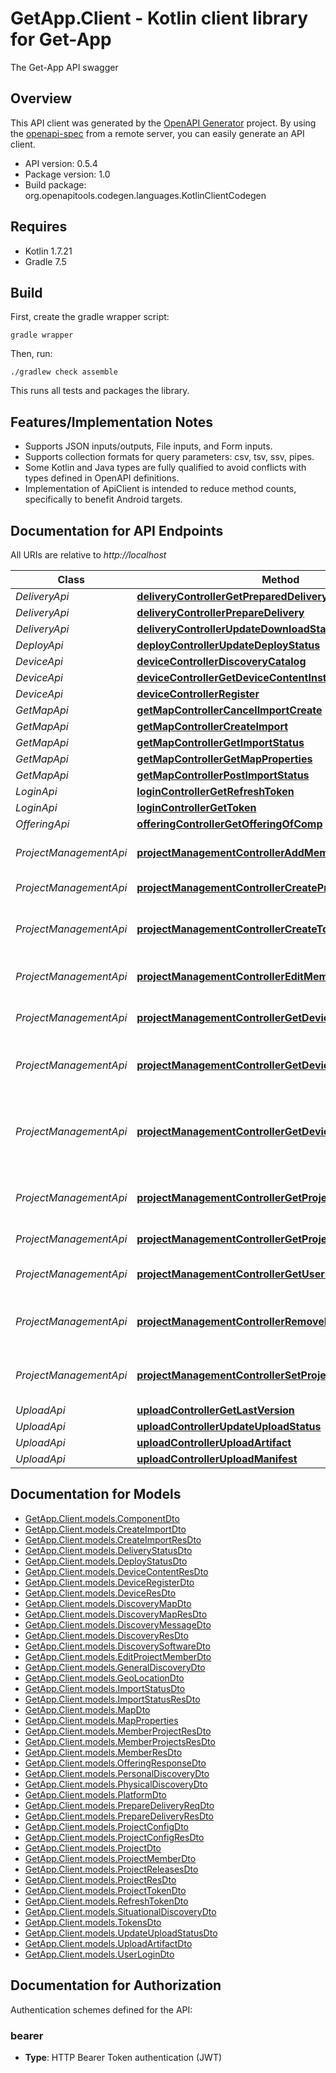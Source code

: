 # GetApp.Client - Kotlin client library for Get-App

The Get-App API swagger

## Overview
This API client was generated by the [OpenAPI Generator](https://openapi-generator.tech) project.  By using the [openapi-spec](https://github.com/OAI/OpenAPI-Specification) from a remote server, you can easily generate an API client.

- API version: 0.5.4
- Package version: 1.0
- Build package: org.openapitools.codegen.languages.KotlinClientCodegen

## Requires

* Kotlin 1.7.21
* Gradle 7.5

## Build

First, create the gradle wrapper script:

```
gradle wrapper
```

Then, run:

```
./gradlew check assemble
```

This runs all tests and packages the library.

## Features/Implementation Notes

* Supports JSON inputs/outputs, File inputs, and Form inputs.
* Supports collection formats for query parameters: csv, tsv, ssv, pipes.
* Some Kotlin and Java types are fully qualified to avoid conflicts with types defined in OpenAPI definitions.
* Implementation of ApiClient is intended to reduce method counts, specifically to benefit Android targets.

<a id="documentation-for-api-endpoints"></a>
## Documentation for API Endpoints

All URIs are relative to *http://localhost*

Class | Method | HTTP request | Description
------------ | ------------- | ------------- | -------------
*DeliveryApi* | [**deliveryControllerGetPreparedDeliveryStatus**](docs/DeliveryApi.md#deliverycontrollergetprepareddeliverystatus) | **GET** /api/delivery/preparedDelivery/{catalogId} | 
*DeliveryApi* | [**deliveryControllerPrepareDelivery**](docs/DeliveryApi.md#deliverycontrollerpreparedelivery) | **POST** /api/delivery/prepareDelivery | 
*DeliveryApi* | [**deliveryControllerUpdateDownloadStatus**](docs/DeliveryApi.md#deliverycontrollerupdatedownloadstatus) | **POST** /api/delivery/updateDownloadStatus | 
*DeployApi* | [**deployControllerUpdateDeployStatus**](docs/DeployApi.md#deploycontrollerupdatedeploystatus) | **POST** /api/deploy/updateDeployStatus | 
*DeviceApi* | [**deviceControllerDiscoveryCatalog**](docs/DeviceApi.md#devicecontrollerdiscoverycatalog) | **POST** /api/device/discover | 
*DeviceApi* | [**deviceControllerGetDeviceContentInstalled**](docs/DeviceApi.md#devicecontrollergetdevicecontentinstalled) | **GET** /api/device/info/installed/{deviceId} | 
*DeviceApi* | [**deviceControllerRegister**](docs/DeviceApi.md#devicecontrollerregister) | **POST** /api/device/register | 
*GetMapApi* | [**getMapControllerCancelImportCreate**](docs/GetMapApi.md#getmapcontrollercancelimportcreate) | **POST** /api/map/import/create/cancel/{importRequestId} | 
*GetMapApi* | [**getMapControllerCreateImport**](docs/GetMapApi.md#getmapcontrollercreateimport) | **POST** /api/map/import/create | 
*GetMapApi* | [**getMapControllerGetImportStatus**](docs/GetMapApi.md#getmapcontrollergetimportstatus) | **GET** /api/map/import/status/{importRequestId} | 
*GetMapApi* | [**getMapControllerGetMapProperties**](docs/GetMapApi.md#getmapcontrollergetmapproperties) | **GET** /api/map/properties/{importRequestId} | 
*GetMapApi* | [**getMapControllerPostImportStatus**](docs/GetMapApi.md#getmapcontrollerpostimportstatus) | **POST** /api/map/import/status | 
*LoginApi* | [**loginControllerGetRefreshToken**](docs/LoginApi.md#logincontrollergetrefreshtoken) | **POST** /api/login/refresh | 
*LoginApi* | [**loginControllerGetToken**](docs/LoginApi.md#logincontrollergettoken) | **POST** /api/login | 
*OfferingApi* | [**offeringControllerGetOfferingOfComp**](docs/OfferingApi.md#offeringcontrollergetofferingofcomp) | **GET** /api/offering/component/{catalogId} | 
*ProjectManagementApi* | [**projectManagementControllerAddMemberToProject**](docs/ProjectManagementApi.md#projectmanagementcontrolleraddmembertoproject) | **POST** /api/projectManagement/project/{projectId}/member | Add member to Project
*ProjectManagementApi* | [**projectManagementControllerCreateProject**](docs/ProjectManagementApi.md#projectmanagementcontrollercreateproject) | **POST** /api/projectManagement/project | Create Project
*ProjectManagementApi* | [**projectManagementControllerCreateToken**](docs/ProjectManagementApi.md#projectmanagementcontrollercreatetoken) | **POST** /api/projectManagement/project/{projectId}/createToken | Create Upload token for a Project
*ProjectManagementApi* | [**projectManagementControllerEditMember**](docs/ProjectManagementApi.md#projectmanagementcontrollereditmember) | **PUT** /api/projectManagement/project/{projectId}/member/{memberId} | Edit member details
*ProjectManagementApi* | [**projectManagementControllerGetDeviceByPlatform**](docs/ProjectManagementApi.md#projectmanagementcontrollergetdevicebyplatform) | **GET** /api/projectManagement/devices/platform/{platform} | Get all devices in platform
*ProjectManagementApi* | [**projectManagementControllerGetDevicesByCatalogId**](docs/ProjectManagementApi.md#projectmanagementcontrollergetdevicesbycatalogid) | **GET** /api/projectManagement/devices/catalogId/{catalogId} | Get all devices with catalogId
*ProjectManagementApi* | [**projectManagementControllerGetDevicesByProject**](docs/ProjectManagementApi.md#projectmanagementcontrollergetdevicesbyproject) | **GET** /api/projectManagement/devices/project/{projectId} | Get all devices using component of the projectId
*ProjectManagementApi* | [**projectManagementControllerGetProjectConfigOption**](docs/ProjectManagementApi.md#projectmanagementcontrollergetprojectconfigoption) | **GET** /api/projectManagement/projectConfigOption | Get project's config option
*ProjectManagementApi* | [**projectManagementControllerGetProjectReleases**](docs/ProjectManagementApi.md#projectmanagementcontrollergetprojectreleases) | **GET** /api/projectManagement/project/{projectId}/projectReleases | Get project release
*ProjectManagementApi* | [**projectManagementControllerGetUserProjects**](docs/ProjectManagementApi.md#projectmanagementcontrollergetuserprojects) | **GET** /api/projectManagement/project | Get all User's projects
*ProjectManagementApi* | [**projectManagementControllerRemoveMemberFromProject**](docs/ProjectManagementApi.md#projectmanagementcontrollerremovememberfromproject) | **DELETE** /api/projectManagement/project/{projectId}/member/{memberId} | Remove member from Project
*ProjectManagementApi* | [**projectManagementControllerSetProjectConfigOption**](docs/ProjectManagementApi.md#projectmanagementcontrollersetprojectconfigoption) | **POST** /api/projectManagement/projectConfigOption | Set project's config option
*UploadApi* | [**uploadControllerGetLastVersion**](docs/UploadApi.md#uploadcontrollergetlastversion) | **GET** /api/upload/lastVersion/{projectId} | 
*UploadApi* | [**uploadControllerUpdateUploadStatus**](docs/UploadApi.md#uploadcontrollerupdateuploadstatus) | **POST** /api/upload/updateUploadStatus | 
*UploadApi* | [**uploadControllerUploadArtifact**](docs/UploadApi.md#uploadcontrolleruploadartifact) | **POST** /api/upload/artifact | 
*UploadApi* | [**uploadControllerUploadManifest**](docs/UploadApi.md#uploadcontrolleruploadmanifest) | **POST** /api/upload/manifest | 


<a id="documentation-for-models"></a>
## Documentation for Models

 - [GetApp.Client.models.ComponentDto](docs/ComponentDto.md)
 - [GetApp.Client.models.CreateImportDto](docs/CreateImportDto.md)
 - [GetApp.Client.models.CreateImportResDto](docs/CreateImportResDto.md)
 - [GetApp.Client.models.DeliveryStatusDto](docs/DeliveryStatusDto.md)
 - [GetApp.Client.models.DeployStatusDto](docs/DeployStatusDto.md)
 - [GetApp.Client.models.DeviceContentResDto](docs/DeviceContentResDto.md)
 - [GetApp.Client.models.DeviceRegisterDto](docs/DeviceRegisterDto.md)
 - [GetApp.Client.models.DeviceResDto](docs/DeviceResDto.md)
 - [GetApp.Client.models.DiscoveryMapDto](docs/DiscoveryMapDto.md)
 - [GetApp.Client.models.DiscoveryMapResDto](docs/DiscoveryMapResDto.md)
 - [GetApp.Client.models.DiscoveryMessageDto](docs/DiscoveryMessageDto.md)
 - [GetApp.Client.models.DiscoveryResDto](docs/DiscoveryResDto.md)
 - [GetApp.Client.models.DiscoverySoftwareDto](docs/DiscoverySoftwareDto.md)
 - [GetApp.Client.models.EditProjectMemberDto](docs/EditProjectMemberDto.md)
 - [GetApp.Client.models.GeneralDiscoveryDto](docs/GeneralDiscoveryDto.md)
 - [GetApp.Client.models.GeoLocationDto](docs/GeoLocationDto.md)
 - [GetApp.Client.models.ImportStatusDto](docs/ImportStatusDto.md)
 - [GetApp.Client.models.ImportStatusResDto](docs/ImportStatusResDto.md)
 - [GetApp.Client.models.MapDto](docs/MapDto.md)
 - [GetApp.Client.models.MapProperties](docs/MapProperties.md)
 - [GetApp.Client.models.MemberProjectResDto](docs/MemberProjectResDto.md)
 - [GetApp.Client.models.MemberProjectsResDto](docs/MemberProjectsResDto.md)
 - [GetApp.Client.models.MemberResDto](docs/MemberResDto.md)
 - [GetApp.Client.models.OfferingResponseDto](docs/OfferingResponseDto.md)
 - [GetApp.Client.models.PersonalDiscoveryDto](docs/PersonalDiscoveryDto.md)
 - [GetApp.Client.models.PhysicalDiscoveryDto](docs/PhysicalDiscoveryDto.md)
 - [GetApp.Client.models.PlatformDto](docs/PlatformDto.md)
 - [GetApp.Client.models.PrepareDeliveryReqDto](docs/PrepareDeliveryReqDto.md)
 - [GetApp.Client.models.PrepareDeliveryResDto](docs/PrepareDeliveryResDto.md)
 - [GetApp.Client.models.ProjectConfigDto](docs/ProjectConfigDto.md)
 - [GetApp.Client.models.ProjectConfigResDto](docs/ProjectConfigResDto.md)
 - [GetApp.Client.models.ProjectDto](docs/ProjectDto.md)
 - [GetApp.Client.models.ProjectMemberDto](docs/ProjectMemberDto.md)
 - [GetApp.Client.models.ProjectReleasesDto](docs/ProjectReleasesDto.md)
 - [GetApp.Client.models.ProjectResDto](docs/ProjectResDto.md)
 - [GetApp.Client.models.ProjectTokenDto](docs/ProjectTokenDto.md)
 - [GetApp.Client.models.RefreshTokenDto](docs/RefreshTokenDto.md)
 - [GetApp.Client.models.SituationalDiscoveryDto](docs/SituationalDiscoveryDto.md)
 - [GetApp.Client.models.TokensDto](docs/TokensDto.md)
 - [GetApp.Client.models.UpdateUploadStatusDto](docs/UpdateUploadStatusDto.md)
 - [GetApp.Client.models.UploadArtifactDto](docs/UploadArtifactDto.md)
 - [GetApp.Client.models.UserLoginDto](docs/UserLoginDto.md)


<a id="documentation-for-authorization"></a>
## Documentation for Authorization


Authentication schemes defined for the API:
<a id="bearer"></a>
### bearer

- **Type**: HTTP Bearer Token authentication (JWT)

